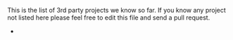 This is the list of 3rd party projects we know so far. 
If you know any project not listed here please feel free to edit this file and
send a pull request.

* 